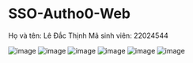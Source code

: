 # SSO-Autho0-Web
Họ và tên: Lê Đắc Thịnh
Mã sinh viên: 22024544

![image](https://github.com/user-attachments/assets/f1b81880-2ad0-4979-8469-bdbc805b2241)
![image](https://github.com/user-attachments/assets/054ed36a-6fc2-4117-81d6-ca448bea0f54)
![image](https://github.com/user-attachments/assets/413ae55d-8af5-4caa-8dac-efa9514b12e2)
![image](https://github.com/user-attachments/assets/17807612-f6a8-44ff-ae5a-617c3dc22d3c)
![image](https://github.com/user-attachments/assets/c1f988b1-53bd-48ee-85d4-4d20b80f0704)
![image](https://github.com/user-attachments/assets/7ca335c9-00aa-4263-9a75-5e4b2ef50e7a)
